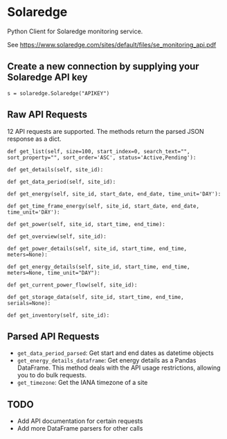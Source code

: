 # Solaredge
Python Client for Solaredge monitoring service.

See https://www.solaredge.com/sites/default/files/se_monitoring_api.pdf

## Create a new connection by supplying your Solaredge API key
```
s = solaredge.Solaredge("APIKEY")
```

## Raw API Requests
12 API requests are supported. The methods return the parsed JSON response as a dict.

```
def get_list(self, size=100, start_index=0, search_text="", sort_property="", sort_order='ASC', status='Active,Pending'):

def get_details(self, site_id):

def get_data_period(self, site_id):

def get_energy(self, site_id, start_date, end_date, time_unit='DAY'):

def get_time_frame_energy(self, site_id, start_date, end_date, time_unit='DAY'):

def get_power(self, site_id, start_time, end_time):

def get_overview(self, site_id):

def get_power_details(self, site_id, start_time, end_time, meters=None):

def get_energy_details(self, site_id, start_time, end_time, meters=None, time_unit="DAY"):

def get_current_power_flow(self, site_id):

def get_storage_data(self, site_id, start_time, end_time, serials=None):

def get_inventory(self, site_id):
```

## Parsed API Requests
- `get_data_period_parsed`: Get start and end dates as datetime objects
- `get_energy_details_dataframe`: Get energy details as a Pandas DataFrame.
    This method deals with the API usage restrictions, allowing you to do bulk requests.
- `get_timezone`: Get the IANA timezone of a site

## TODO
* Add API documentation for certain requests
* Add more DataFrame parsers for other calls

